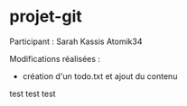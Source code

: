 # projet-git
Participant : 
Sarah Kassis
Atomik34

Modifications réalisées :
- création d'un todo.txt et ajout du contenu

test 
test
test
